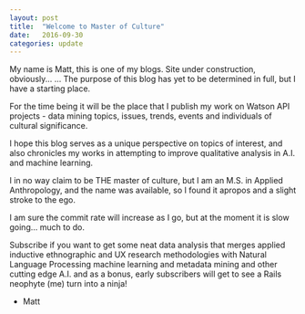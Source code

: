 ```yaml
---
layout: post
title:  "Welcome to Master of Culture"
date:   2016-09-30
categories: update
---
```

My name is Matt, this is one of my blogs.
    Site under construction, obviously...
      ... The purpose of this blog has yet to be determined in full,
      but I have a starting place.

For the time being it will be the place that I publish my work on Watson API projects - data mining topics, issues, trends, events and individuals of cultural significance.

I hope this blog serves as a unique perspective on topics of interest, and also chronicles my works in attempting to improve qualitative analysis in A.I. and machine learning.

I in no way claim to be THE master of culture, but I am an M.S. in Applied Anthropology, and the name was available, so I found it apropos and a slight stroke to the ego.  

I am sure the commit rate will increase as I go, but at the moment it is slow going... much to do.

Subscribe if you want to get some neat data analysis that merges applied inductive ethnographic and UX research methodologies with Natural Language Processing machine learning and metadata mining and other cutting edge A.I. and as a bonus, early subscribers will get to see a Rails neophyte (me) turn into a ninja!

- Matt
